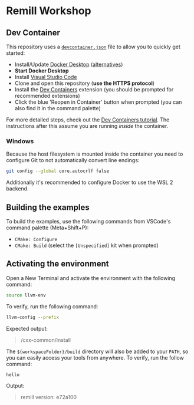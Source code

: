 # Remill Workshop

## Dev Container

This repository uses a [`devcontainer.json`](./.devcontainer/devcontainer.json) file to allow you to quickly get started:

- Install/Update [Docker Desktop](https://www.docker.com/products/docker-desktop/) ([alternatives](https://code.visualstudio.com/remote/advancedcontainers/docker-options))
- **Start Docker Desktop**
- Install [Visual Studio Code](https://code.visualstudio.com)
- Clone and open this repository (**use the HTTPS protocol**)
- Install the [Dev Containers](vscode:extension/ms-vscode-remote.remote-containers) extension (you should be prompted for recommended extensions)
- Click the blue 'Reopen in Container' button when prompted (you can also find it in the command palette)

For more detailed steps, check out the [Dev Containers tutorial](https://code.visualstudio.com/docs/devcontainers/tutorial). The instructions after this assume you are running _inside_ the container.

### Windows

Because the host filesystem is mounted inside the container you need to configure Git to not automatically convert line endings:

```sh
git config --global core.autocrlf false
```

Additionally it's recommended to configure Docker to use the WSL 2 backend.

## Building the examples

To build the examples, use the following commands from VSCode's command palette (Meta+Shift+P):

- `CMake: Configure`
- `CMake: Build` (select the `[Unspecified]` kit when prompted)

## Activating the environment

Open a New Terminal and activate the environment with the following command:

```sh
source llvm-env
```

To verify, run the following command:

```sh
llvm-config --prefix
```

Expected output:

> /cxx-common/install

The `${workspaceFolder}/build` directory will also be added to your `PATH`, so you can easily access your tools from anywhere. To verify, run the follow command:

```sh
hello
```

Output:

> remill version: e72a100
